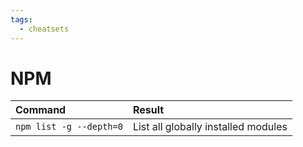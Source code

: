 ```yaml
---
tags:
  - cheatsets
---
```

# NPM

| Command                 | Result                              |
| :---------------------- | :---------------------------------- |
| `npm list -g --depth=0` | List all globally installed modules |
